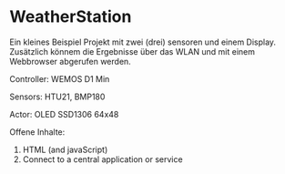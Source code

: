 # WeatherStation
Ein kleines Beispiel Projekt mit zwei (drei) sensoren und einem Display.
Zusätzlich könnem die Ergebnisse über das WLAN und mit einem Webbrowser abgerufen werden.

Controller:     WEMOS D1 Min

Sensors:        HTU21, BMP180

Actor:          OLED SSD1306 64x48


Offene Inhalte: 
1. HTML (and javaScript)  
2. Connect to a central application or service
